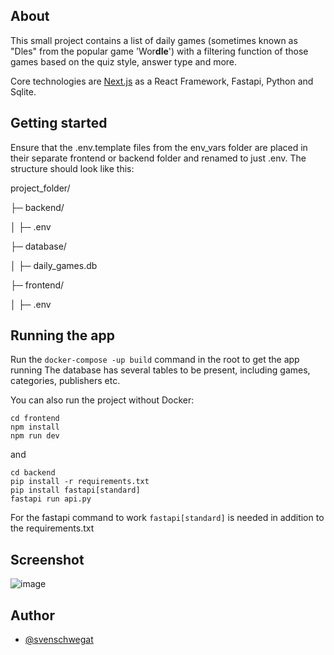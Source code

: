 ## About 
This small project contains a list of daily games (sometimes known as "Dles" from the popular game 'Wor**dle**') with a filtering function of those games based on the quiz style, answer type and more.

Core technologies are [Next.js](https://nextjs.org/) as a React Framework, Fastapi, Python and Sqlite.

## Getting started
Ensure that the .env.template files from the env_vars folder are placed in their separate frontend or backend folder and renamed to just .env.
The structure should look like this:

project_folder/

 ├─ backend/
 
 │  ├─ .env
 
 ├─ database/
 
 │  ├─ daily_games.db
 
 ├─ frontend/
 
 │  ├─ .env

## Running the app
Run the ```docker-compose -up build``` command in the root to get the app running
The database has several tables to be present, including games, categories, publishers etc.

You can also run the project without Docker:
```
cd frontend
npm install
npm run dev
```
and 
```
cd backend
pip install -r requirements.txt
pip install fastapi[standard]
fastapi run api.py
```
For the fastapi command to work ```fastapi[standard]``` is needed in addition to the requirements.txt

## Screenshot
![image](https://github.com/user-attachments/assets/05c6219b-86c3-4c79-b61e-aadbdd21d214)

## Author
- [@svenschwegat](https://www.github.com/svenschwegat)
